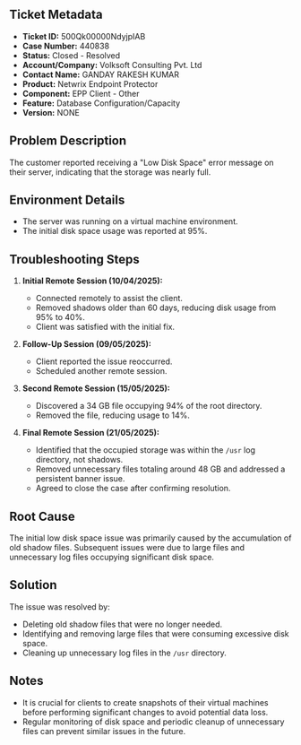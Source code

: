 ## Ticket Metadata
- **Ticket ID:** 500Qk00000NdyjpIAB
- **Case Number:** 440838
- **Status:** Closed - Resolved
- **Account/Company:** Volksoft Consulting Pvt. Ltd
- **Contact Name:** GANDAY RAKESH KUMAR
- **Product:** Netwrix Endpoint Protector
- **Component:** EPP Client - Other
- **Feature:** Database Configuration/Capacity
- **Version:** NONE

## Problem Description
The customer reported receiving a "Low Disk Space" error message on their server, indicating that the storage was nearly full.

## Environment Details
- The server was running on a virtual machine environment.
- The initial disk space usage was reported at 95%.

## Troubleshooting Steps
1. **Initial Remote Session (10/04/2025):**
   - Connected remotely to assist the client.
   - Removed shadows older than 60 days, reducing disk usage from 95% to 40%.
   - Client was satisfied with the initial fix.

2. **Follow-Up Session (09/05/2025):**
   - Client reported the issue reoccurred.
   - Scheduled another remote session.

3. **Second Remote Session (15/05/2025):**
   - Discovered a 34 GB file occupying 94% of the root directory.
   - Removed the file, reducing usage to 14%.

4. **Final Remote Session (21/05/2025):**
   - Identified that the occupied storage was within the `/usr` log directory, not shadows.
   - Removed unnecessary files totaling around 48 GB and addressed a persistent banner issue.
   - Agreed to close the case after confirming resolution.

## Root Cause
The initial low disk space issue was primarily caused by the accumulation of old shadow files. Subsequent issues were due to large files and unnecessary log files occupying significant disk space.

## Solution
The issue was resolved by:
- Deleting old shadow files that were no longer needed.
- Identifying and removing large files that were consuming excessive disk space.
- Cleaning up unnecessary log files in the `/usr` directory.

## Notes
- It is crucial for clients to create snapshots of their virtual machines before performing significant changes to avoid potential data loss.
- Regular monitoring of disk space and periodic cleanup of unnecessary files can prevent similar issues in the future.